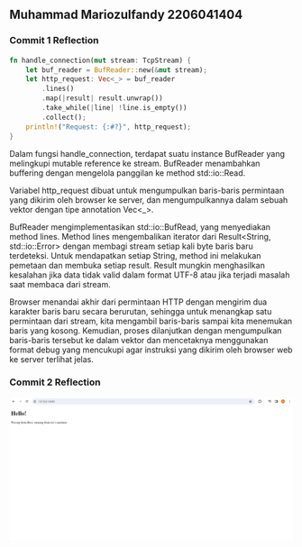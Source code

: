 ## Muhammad Mariozulfandy 2206041404

### Commit 1 Reflection
```rust
fn handle_connection(mut stream: TcpStream) { 
    let buf_reader = BufReader::new(&mut stream);
    let http_request: Vec<_> = buf_reader 
        .lines() 
        .map(|result| result.unwrap())
        .take_while(|line| !line.is_empty()) 
        .collect();
    println!("Request: {:#?}", http_request);
}
```

Dalam fungsi handle_connection, terdapat suatu instance BufReader yang melingkupi mutable reference ke stream. BufReader menambahkan buffering dengan mengelola panggilan ke method std::io::Read.

Variabel http_request dibuat untuk mengumpulkan baris-baris permintaan yang dikirim oleh browser ke server, dan mengumpulkannya dalam sebuah vektor dengan tipe annotation Vec<_>.

BufReader mengimplementasikan std::io::BufRead, yang menyediakan method lines. Method lines mengembalikan iterator dari Result<String, std::io::Error> dengan membagi stream setiap kali byte baris baru terdeteksi. Untuk mendapatkan setiap String, method ini melakukan pemetaan dan membuka setiap result. Result mungkin menghasilkan kesalahan jika data tidak valid dalam format UTF-8 atau jika terjadi masalah saat membaca dari stream.

Browser menandai akhir dari permintaan HTTP dengan mengirim dua karakter baris baru secara berurutan, sehingga untuk menangkap satu permintaan dari stream, kita mengambil baris-baris sampai kita menemukan baris yang kosong. Kemudian, proses dilanjutkan dengan mengumpulkan baris-baris tersebut ke dalam vektor dan mencetaknya menggunakan format debug yang mencukupi agar instruksi yang dikirim oleh browser web ke server terlihat jelas.

### Commit 2 Reflection

![Commit 2 screen capture](/assets/images/commit2.png)